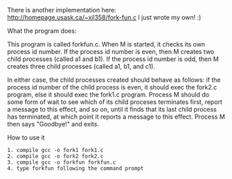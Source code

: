 There is another implementation here: http://homepage.usask.ca/~xil358/fork-fun.c
I just wrote my own! :)

What the program does:

   This program is called forkfun.c. When M is started, it checks its own process
id number. If the process id number is even, then M creates two child processes
(called a1 and b1). If the process id number is odd, then M creates three child
processes (called a1, b1, and c1).

 In either case, the child processes created
should behave as follows: if the process id number of the child process is even,
it should exec the fork2.c program, else it should exec the fork1.c program.
Process M should do some form of wait to see which of its child proceses
terminates first, report a message to this effect, and so on, until it finds
that its last child process has terminated, at which point it reports a message
to this effect. Process M then says "Goodbye!" and exits.

How to use it

    1. compile gcc -o fork1 fork1.c
    2. compile gcc -o fork2 fork2.c
    3. compile gcc -o forkfun forkfun.c
    4. type forkfun following the command prompt
